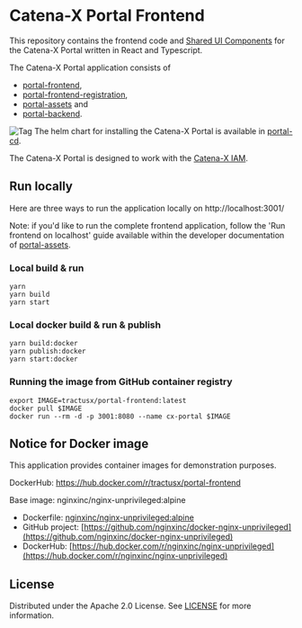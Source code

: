 # Catena-X Portal Frontend

This repository contains the frontend code and [Shared UI Components](https://www.npmjs.com/package/cx-portal-shared-components) for the Catena-X Portal written in React and Typescript.

The Catena-X Portal application consists of

* [portal-frontend](https://github.com/eclipse-tractusx/portal-frontend),
* [portal-frontend-registration](https://github.com/eclipse-tractusx/portal-frontend-registration),
* [portal-assets](https://github.com/eclipse-tractusx/portal-assets) and
* [portal-backend](https://github.com/eclipse-tractusx/portal-backend).

![Tag](https://img.shields.io/static/v1?label=&message=LeadingRepository&color=green&style=flat) The helm chart for installing the Catena-X Portal is available in [portal-cd](https://github.com/eclipse-tractusx/portal-cd).

The Catena-X Portal is designed to work with the [Catena-X IAM](https://github.com/eclipse-tractusx/portal-iam).

## Run locally

Here are three ways to run the application locally on http://localhost:3001/

Note: if you'd like to run the complete frontend application, follow the 'Run frontend on localhost' guide available within the developer documentation of [portal-assets](https://github.com/eclipse-tractusx/portal-assets).

### Local build & run

    yarn
    yarn build
    yarn start

### Local docker build & run & publish

    yarn build:docker
    yarn publish:docker
    yarn start:docker

### Running the image from GitHub container registry

    export IMAGE=tractusx/portal-frontend:latest
    docker pull $IMAGE
    docker run --rm -d -p 3001:8080 --name cx-portal $IMAGE

## Notice for Docker image

This application provides container images for demonstration purposes.

DockerHub: https://hub.docker.com/r/tractusx/portal-frontend

Base image: nginxinc/nginx-unprivileged:alpine

* Dockerfile: [nginxinc/nginx-unprivileged:alpine](https://github.com/nginxinc/docker-nginx-unprivileged/blob/main/Dockerfile-alpine.template)
* GitHub project: [https://github.com/nginxinc/docker-nginx-unprivileged](https://github.com/nginxinc/docker-nginx-unprivileged)
* DockerHub: [https://hub.docker.com/r/nginxinc/nginx-unprivileged](https://hub.docker.com/r/nginxinc/nginx-unprivileged)

## License

Distributed under the Apache 2.0 License.
See [LICENSE](./LICENSE) for more information.
